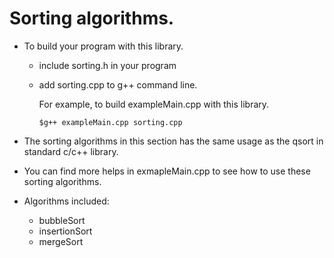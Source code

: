 # Sorting algorithms.

* To build your program with this library.
    * include sorting.h in your program
    * add sorting.cpp to g++ command line.

         For example, to build exampleMain.cpp with this library.
      
          $g++ exampleMain.cpp sorting.cpp
* The sorting algorithms in this section has the same usage as the qsort in standard c/c++ library.

* You can find more helps in exmapleMain.cpp to see how to use these sorting algorithms.

* Algorithms included:
    * bubbleSort
    * insertionSort
    * mergeSort
